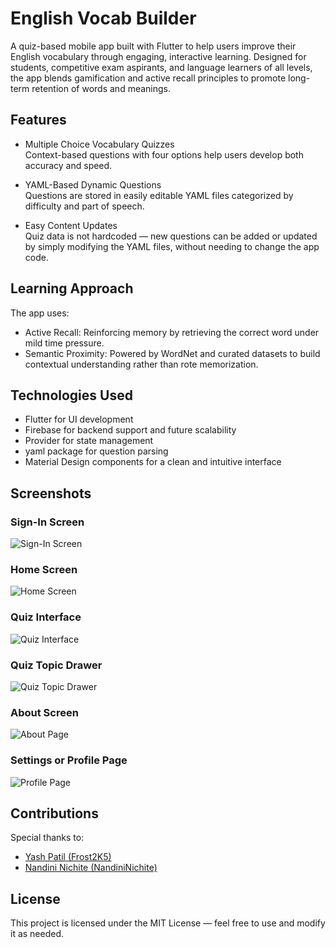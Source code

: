 # English Vocab Builder

A quiz-based mobile app built with Flutter to help users improve their English vocabulary through engaging, interactive learning. Designed for students, competitive exam aspirants, and language learners of all levels, the app blends gamification and active recall principles to promote long-term retention of words and meanings.

## Features

- Multiple Choice Vocabulary Quizzes  
  Context-based questions with four options help users develop both accuracy and speed.

- YAML-Based Dynamic Questions  
  Questions are stored in easily editable YAML files categorized by difficulty and part of speech.

- Easy Content Updates  
  Quiz data is not hardcoded — new questions can be added or updated by simply modifying the YAML files, without needing to change the app code.
  

## Learning Approach

The app uses:

- Active Recall: Reinforcing memory by retrieving the correct word under mild time pressure.
- Semantic Proximity: Powered by WordNet and curated datasets to build contextual understanding rather than rote memorization.

## Technologies Used

- Flutter for UI development  
- Firebase for backend support and future scalability  
- Provider for state management  
- yaml package for question parsing  
- Material Design components for a clean and intuitive interface  

## Screenshots
### Sign-In Screen
![Sign-In Screen](https://postimg.cc/XGLhyF58/image.png)

### Home Screen
![Home Screen](https://i.postimg.cc/85PpwHcw/image.png)

### Quiz Interface
![Quiz Interface](https://i.postimg.cc/rFvpcxZF/image.png)

### Quiz Topic Drawer
![Quiz Topic Drawer](https://i.postimg.cc/1zLxVr6f/image.png)

### About Screen
![About Page](https://i.postimg.cc/kG9kwhDp/Whats-App-Image-2025-04-30-at-8-56-07-PM.jpg)

### Settings or Profile Page
![Profile Page](https://i.postimg.cc/Wbjv78yZ/image.png)

## Contributions

Special thanks to:

- [Yash Patil (Frost2K5)](https://github.com/Frost2K5)  
- [Nandini Nichite (NandiniNichite)](https://github.com/NandiniNichite)

## License

This project is licensed under the MIT License — feel free to use and modify it as needed.
